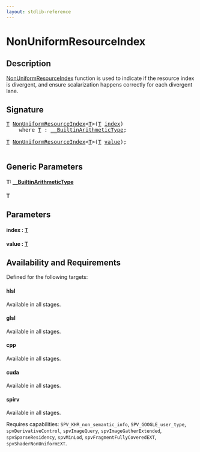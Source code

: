 ```yaml
---
layout: stdlib-reference
---
```


# NonUniformResourceIndex

## Description

<span class='code'><a href="nonuniformresourceindex-03ai.html">NonUniformResourceIndex</a></span> function is used to indicate if the resource index is
divergent, and ensure scalarization happens correctly for each divergent lane.




## Signature 

<pre>
<a href="nonuniformresourceindex-03ai.html#typeparam-T" class="code_type">T</a> <a href="nonuniformresourceindex-03ai.html">NonUniformResourceIndex</a>&lt;<a href="nonuniformresourceindex-03ai.html#typeparam-T" class="code_type">T</a>&gt;(<a href="nonuniformresourceindex-03ai.html#typeparam-T" class="code_type">T</a> <a href="nonuniformresourceindex-03ai.html#decl-index" class="code_param">index</a>)
    <span class='code_keyword'>where</span> <a href="nonuniformresourceindex-03ai.html#typeparam-T" class="code_type">T</a> : <a href="../interfaces/0_builtinarithmetictype-029j/index.html" class="code_type">__BuiltinArithmeticType</a>;

<a href="nonuniformresourceindex-03ai.html#typeparam-T" class="code_type">T</a> <a href="nonuniformresourceindex-03ai.html">NonUniformResourceIndex</a>&lt;<a href="nonuniformresourceindex-03ai.html#typeparam-T" class="code_type">T</a>&gt;(<a href="nonuniformresourceindex-03ai.html#typeparam-T" class="code_type">T</a> <a href="nonuniformresourceindex-03ai.html#decl-value" class="code_param">value</a>);

</pre>

## Generic Parameters

####  <a id="typeparam-T"></a>T: [\_\_BuiltinArithmeticType](../interfaces/0_builtinarithmetictype-029j/index)
####  <a id="typeparam-T"></a>T

## Parameters

####  <a id="decl-index"></a>index  : [T](nonuniformresourceindex-03ai#typeparam-T)
####  <a id="decl-value"></a>value  : [T](nonuniformresourceindex-03ai#typeparam-T)

## Availability and Requirements

Defined for the following targets:

#### hlsl
Available in all stages.

#### glsl
Available in all stages.

#### cpp
Available in all stages.

#### cuda
Available in all stages.

#### spirv
Available in all stages.

Requires capabilities: `SPV_KHR_non_semantic_info`, `SPV_GOOGLE_user_type`, `spvDerivativeControl`, `spvImageQuery`, `spvImageGatherExtended`, `spvSparseResidency`, `spvMinLod`, `spvFragmentFullyCoveredEXT`, `spvShaderNonUniformEXT`.


